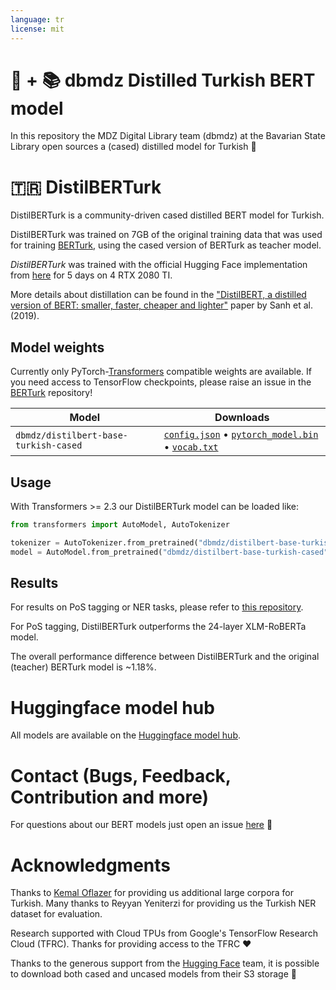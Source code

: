 ```yaml
---
language: tr
license: mit
---
```


# 🤗 + 📚 dbmdz Distilled Turkish BERT model

In this repository the MDZ Digital Library team (dbmdz) at the Bavarian State
Library open sources a (cased) distilled model for Turkish 🎉

# 🇹🇷 DistilBERTurk

DistilBERTurk is a community-driven cased distilled BERT model for Turkish.

DistilBERTurk was trained on 7GB of the original training data that was used
for training [BERTurk](https://github.com/stefan-it/turkish-bert/tree/master#stats),
using the cased version of BERTurk as teacher model.

*DistilBERTurk* was trained with the official Hugging Face implementation from
[here](https://github.com/huggingface/transformers/tree/master/examples/distillation)
for 5 days on 4 RTX 2080 TI.

More details about distillation can be found in the
["DistilBERT, a distilled version of BERT: smaller, faster, cheaper and lighter"](https://arxiv.org/abs/1910.01108)
paper by Sanh et al. (2019).

## Model weights

Currently only PyTorch-[Transformers](https://github.com/huggingface/transformers)
compatible weights are available. If you need access to TensorFlow checkpoints,
please raise an issue in the [BERTurk](https://github.com/stefan-it/turkish-bert) repository!

| Model                             | Downloads
| --------------------------------- | ---------------------------------------------------------------------------------------------------------------
| `dbmdz/distilbert-base-turkish-cased`   | [`config.json`](https://cdn.huggingface.co/dbmdz/distilbert-base-turkish-cased/config.json) • [`pytorch_model.bin`](https://cdn.huggingface.co/dbmdz/distilbert-base-turkish-cased/pytorch_model.bin) • [`vocab.txt`](https://cdn.huggingface.co/dbmdz/distilbert-base-turkish-cased/vocab.txt)

## Usage

With Transformers >= 2.3 our DistilBERTurk model can be loaded like:

```python
from transformers import AutoModel, AutoTokenizer

tokenizer = AutoTokenizer.from_pretrained("dbmdz/distilbert-base-turkish-cased")
model = AutoModel.from_pretrained("dbmdz/distilbert-base-turkish-cased")
```

## Results

For results on PoS tagging or NER tasks, please refer to
[this repository](https://github.com/stefan-it/turkish-bert).

For PoS tagging, DistilBERTurk outperforms the 24-layer XLM-RoBERTa model.

The overall performance difference between DistilBERTurk and the original
(teacher) BERTurk model is ~1.18%.

# Huggingface model hub

All models are available on the [Huggingface model hub](https://huggingface.co/dbmdz).

# Contact (Bugs, Feedback, Contribution and more)

For questions about our BERT models just open an issue
[here](https://github.com/dbmdz/berts/issues/new) 🤗

# Acknowledgments

Thanks to [Kemal Oflazer](http://www.andrew.cmu.edu/user/ko/) for providing us
additional large corpora for Turkish. Many thanks to Reyyan Yeniterzi for providing
us the Turkish NER dataset for evaluation.

Research supported with Cloud TPUs from Google's TensorFlow Research Cloud (TFRC).
Thanks for providing access to the TFRC ❤️

Thanks to the generous support from the [Hugging Face](https://huggingface.co/) team,
it is possible to download both cased and uncased models from their S3 storage 🤗
